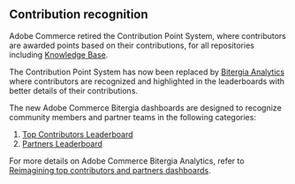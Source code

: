 ## Contribution recognition
Adobe Commerce retired the Contribution Point System, where contributors are awarded points based on their contributions, for all repositories including [Knowledge Base](https://github.com/magento/knowledge-base).

The Contribution Point System has now been replaced by [Bitergia Analytics](https://blog.bitergia.com/2018/09/18/customizing-bitergia-analytics-dashboard-for-your-goals-and-metrics/) where contributors are recognized and highlighted in the leaderboards with better details of their contributions.

The new Adobe Commerce Bitergia dashboards are designed to recognize community members and partner teams in the following categories:

1. [Top Contributors Leaderboard](https://statistic.magento.engineering/app/kibana#/dashboard/41dc0c60-fa06-11eb-bbaa-dd6ca6f8fda8?_g=(refreshInterval:(pause:!t,value:0),time:(from:now%2Fy,mode:quick,to:now))&_a=(description:'',filters:!(),fullScreenMode:!f,options:(darkTheme:!f,hidePanelTitles:!f,useMargins:!t),panels:!((embeddableConfig:(),gridData:(h:15,i:'1',w:24,x:0,y:0),id:f73aca60-fb9b-11eb-bbaa-dd6ca6f8fda8,panelIndex:'1',title:'Most%20active%20contributors',type:visualization,version:'6.8.6'),(embeddableConfig:(),gridData:(h:15,i:'3',w:24,x:0,y:15),id:'4c9b55f0-fee0-11eb-bbaa-dd6ca6f8fda8',panelIndex:'3',title:'Communication%20masters',type:visualization,version:'6.8.6'),(embeddableConfig:(),gridData:(h:15,i:'6',w:24,x:24,y:0),id:'616af3f0-05ed-11ec-bbaa-dd6ca6f8fda8',panelIndex:'6',title:'Most%20active%20maintainers',type:visualization,version:'6.8.6'),(embeddableConfig:(),gridData:(h:15,i:'7',w:24,x:0,y:30),id:'251bac30-05db-11ec-bbaa-dd6ca6f8fda8',panelIndex:'7',title:'Most%20active%20reporters',type:visualization,version:'6.8.6'),(embeddableConfig:(),gridData:(h:15,i:'8',w:24,x:24,y:15),id:fc779e40-14fa-11ec-bbaa-dd6ca6f8fda8,panelIndex:'8',title:'Most%20active%20quality%20contributors',type:visualization,version:'6.8.6'),(embeddableConfig:(),gridData:(h:15,i:'10',w:24,x:24,y:30),id:'12119430-311c-11ec-bbaa-dd6ca6f8fda8',panelIndex:'10',title:'First-time%20contributors',type:visualization,version:'6.8.6'),(embeddableConfig:(),gridData:(h:15,i:'11',w:24,x:0,y:45),id:'4fea96d0-32bb-11ec-bbaa-dd6ca6f8fda8',panelIndex:'11',type:visualization,version:'6.8.6')),query:(language:lucene,query:''),timeRestore:!f,title:'Top%20Contributors%20Leaderboard',viewMode:view))
1. [Partners Leaderboard](https://magento.biterg.io/app/kibana#/dashboard/111a9de0-36aa-11ec-bbaa-dd6ca6f8fda8?_g=(refreshInterval:(pause:!t,value:0),time:(from:now-10y,mode:relative,to:now))&_a=(description:'',filters:!(),fullScreenMode:!f,options:(darkTheme:!f,hidePanelTitles:!f,useMargins:!t),panels:!((embeddableConfig:(),gridData:(h:15,i:'1',w:24,x:0,y:15),id:github_pull_requests_organizations_backlog,panelIndex:'1',title:'Open%20Pull%20Requests',type:visualization,version:'6.8.6'),(embeddableConfig:(),gridData:(h:15,i:'3',w:24,x:24,y:15),id:github_issues_organizations_backlog,panelIndex:'3',title:'Open%20Issues',type:visualization,version:'6.8.6'),(embeddableConfig:(),gridData:(h:15,i:'6',w:24,x:24,y:0),id:e5d5d770-d17f-11ea-afd3-73617347224c,panelIndex:'6',title:Rank,type:visualization,version:'6.8.6'),(embeddableConfig:(),gridData:(h:15,i:'7',w:24,x:0,y:0),id:'73a7e3f0-dda0-11ea-afd3-73617347224c',panelIndex:'7',title:'Contribution%20activity',type:visualization,version:'6.8.6')),query:(language:lucene,query:''),timeRestore:!f,title:'Partners%20Leaderboard',viewMode:view))

For more details on Adobe Commerce Bitergia Analytics, refer to [Reimagining top contributors and partners dashboards](https://community.magento.com/t5/Magento-DevBlog/Reimagining-top-contributors-and-partners-dashboards/ba-p/485863).
